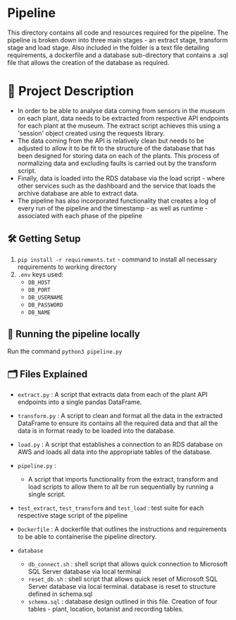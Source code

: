 # Pipeline
This directory contains all code and resources required for the pipeline. The pipeline is broken down into three main stages - an extract stage, transform stage and load stage. Also included in the folder is a text file detailing requirements, a dockerfile and a database sub-directory that contains a .sql file that allows the creation of the database as required. 

# 📝 Project Description
- In order to be able to analyse data coming from sensors in the museum on each plant, data needs to be extracted from respective API endpoints for each plant at the museum. The extract script achieves this using a 'session' object created using the requests library.
- The data coming from the API is relatively clean but needs to be adjusted to allow it to be fit to the structure of the database that has been designed for storing data on each of the plants. This process of normalizing data and excluding faults is carried out by the transform script.
- Finally, data is loaded into the RDS database via the load script - where other services such as the dashboard and the service that loads the archive database are able to extract data.
- The pipeline has also incorporated functionality that creates a log of every run of the pipeline and the timestamp - as well as runtime - associated with each phase of the pipeline

## :hammer_and_wrench: Getting Setup

1. `pip install -r requirements.txt` - command to install all necessary requirements to working directory
2. `.env` keys used:
    - `DB_HOST`
    - `DB_PORT`
    - `DB_USERNAME`
    - `DB_PASSWORD`
    - `DB_NAME`

## 🏃 Running the pipeline locally

Run the command `python3 pipeline.py`

## :card_index_dividers: Files Explained

- `extract.py` : A script that extracts data from each of the plant API endpoints into a single pandas DataFrame. 
- `transform.py` : A script to clean and format all the data in the extracted DataFrame to ensure its contains all the required data and that all the data is in format ready to be loaded into the database.
- `load.py` : A script that establishes a connection to an RDS database on AWS and loads all data into the appropriate tables of the database. 
- `pipeline.py` : 
    - A script that imports functionality from the extract, transform and load scripts to allow them to all be run sequentially by running a single script.

- `test_extract`, `test_transform` and `test_load` : test suite for each respective stage script of the pipeline

- `Dockerfile` : A dockerfile that outlines the instructions and requirements to be able to containerise the pipeline directory. 

- `database`
    - `db_connect.sh` : shell script that allows quick connection to Microsoft SQL Server database via local terminal
    - `reset_db.sh` : shell script that allows quick reset of Microsoft SQL Server database via local terminal. database is reset to structure defined in schema.sql
    - `schema.sql` : database design outlined in this file. Creation of four tables - plant, location, botanist and recording tables. 